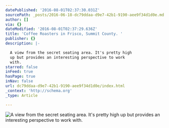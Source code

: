 ```yaml
---
datePublished: '2016-08-01T02:37:30.031Z'
sourcePath: _posts/2016-06-18-dc79ddaa-d9e7-42b1-9190-aee9f34d1d0e.md
author: []
via: {}
dateModified: '2016-08-01T02:37:29.636Z'
title: 'Coffee Roasters in Frisco, Summit County. '
publisher: {}
description: |-

  A view from the secret seating area. It's pretty high 
  up but provides an interesting perspective to work 
  with.
starred: false
inFeed: true
hasPage: true
inNav: false
url: dc79ddaa-d9e7-42b1-9190-aee9f34d1d0e/index.html
_context: 'http://schema.org'
_type: Article

---
```

![
A view from the secret seating area. It's pretty high 
up but provides an interesting perspective to work 
with.](https://the-grid-user-content.s3-us-west-2.amazonaws.com/e4e35818-d667-4d62-8de8-b6c87b9624f9.jpg)